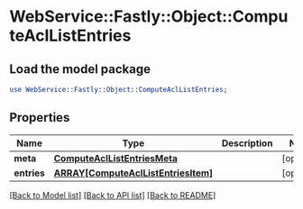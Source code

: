 # WebService::Fastly::Object::ComputeAclListEntries

## Load the model package
```perl
use WebService::Fastly::Object::ComputeAclListEntries;
```

## Properties
Name | Type | Description | Notes
------------ | ------------- | ------------- | -------------
**meta** | [**ComputeAclListEntriesMeta**](ComputeAclListEntriesMeta.md) |  | [optional] 
**entries** | [**ARRAY[ComputeAclListEntriesItem]**](ComputeAclListEntriesItem.md) |  | [optional] 

[[Back to Model list]](../README.md#documentation-for-models) [[Back to API list]](../README.md#documentation-for-api-endpoints) [[Back to README]](../README.md)


